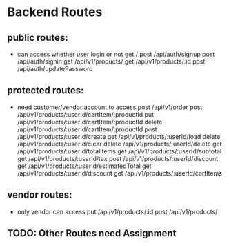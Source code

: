 # Backend Routes
## public routes:
- can access whether user login or not
get /
post /api/auth/signup
post /api/auth/signin
get /api/v1/products/
get /api/v1/products/:id
post /api/auth/updatePassword

## protected routes:
- need customer/vendor account to access
post /api/v1/order
post /api/v1/products/:userId/cartItem/:productId
put /api/v1/products/:userId/cartItem/:productId
delete /api/v1/products/:userId/cartItem/:productId
post /api/v1/products/:userId/create
get /api/v1/products/:userId/load
delete /api/v1/products/:userId/clear
delete /api/v1/products/:userId/delete
get /api/v1/products/:userId/totalItems
get /api/v1/products/:userId/subtotal
get /api/v1/products/:userId/tax
post /api/v1/products/:userId/discount
get /api/v1/products/:userId/estimatedTotal
get /api/v1/products/:userId/discount
get /api/v1/products/:userId/cartItems

## vendor routes:
- only vendor can access
put /api/v1/products/:id
post /api/v1/products/


## TODO: Other Routes need Assignment
